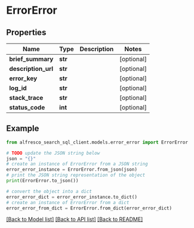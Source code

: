 # ErrorError


## Properties

Name | Type | Description | Notes
------------ | ------------- | ------------- | -------------
**brief_summary** | **str** |  | [optional] 
**description_url** | **str** |  | [optional] 
**error_key** | **str** |  | [optional] 
**log_id** | **str** |  | [optional] 
**stack_trace** | **str** |  | [optional] 
**status_code** | **int** |  | [optional] 

## Example

```python
from alfresco_search_sql_client.models.error_error import ErrorError

# TODO update the JSON string below
json = "{}"
# create an instance of ErrorError from a JSON string
error_error_instance = ErrorError.from_json(json)
# print the JSON string representation of the object
print(ErrorError.to_json())

# convert the object into a dict
error_error_dict = error_error_instance.to_dict()
# create an instance of ErrorError from a dict
error_error_from_dict = ErrorError.from_dict(error_error_dict)
```
[[Back to Model list]](../README.md#documentation-for-models) [[Back to API list]](../README.md#documentation-for-api-endpoints) [[Back to README]](../README.md)


